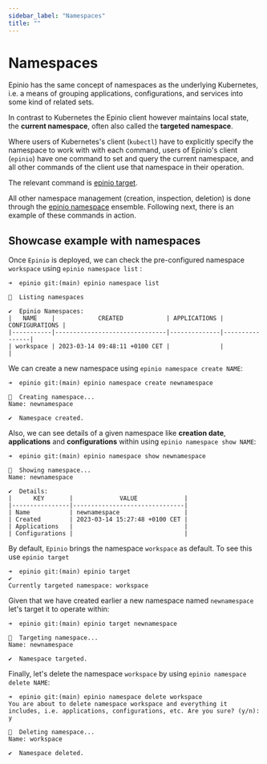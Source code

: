 ```yaml
---
sidebar_label: "Namespaces"
title: ""
---
```


# Namespaces

Epinio has the same concept of namespaces as the underlying Kubernetes, i.e.
a means of grouping applications, configurations, and services into some kind
of related sets.

In contrast to Kubernetes the Epinio client however maintains local state, the
__current namespace__, often also called the __targeted namespace__.

Where users of Kubernetes's client (`kubectl`) have to explicitly specify the
namespace to work with with each command, users of Epinio's client (`epinio`)
have one command to set and query the current namespace, and all other commands
of the client use that namespace in their operation.

The relevant command is [epinio target](commands/cli/epinio_target.md).

All other namespace management (creation, inspection, deletion) is done through
the [epinio namespace](commands/cli/namespace/epinio_namespace.md) ensemble. Following next, there is an example of these commands in action.

## Showcase example with namespaces

Once `Epinio` is deployed, we can check the pre-configured namespace `workspace` using
`epinio namespace list` :

```
➜  epinio git:(main) epinio namespace list

🚢  Listing namespaces

✔️  Epinio Namespaces:
|   NAME    |            CREATED            | APPLICATIONS | CONFIGURATIONS |
|-----------|-------------------------------|--------------|----------------|
| workspace | 2023-03-14 09:48:11 +0100 CET |              |                |
```

We can create a new namespace using `epinio namespace create NAME`:

```
➜  epinio git:(main) epinio namespace create newnamespace

🚢  Creating namespace...
Name: newnamespace

✔️  Namespace created.
```

Also, we can see details of a given namespace like **creation date**, **applications** and **configurations** within using `epinio namespace show NAME`:

```
➜  epinio git:(main) epinio namespace show newnamespace 

🚢  Showing namespace...
Name: newnamespace

✔️  Details:
|      KEY       |             VALUE             |
|----------------|-------------------------------|
| Name           | newnamespace                  |
| Created        | 2023-03-14 15:27:48 +0100 CET |
| Applications   |                               |
| Configurations |                               |
```

By default, `Epinio` brings the namespace `workspace` as default. To see this use `epinio target`

```
➜  epinio git:(main) epinio target   
✔️  
Currently targeted namespace: workspace
```

Given that we have created earlier a new namespace named `newnamespace` let's target it to operate within:

```
➜  epinio git:(main) epinio target newnamespace

🚢  Targeting namespace...
Name: newnamespace

✔️  Namespace targeted.
```

Finally, let's delete the namespace `workspace` by using `epinio namespace delete NAME`:

```
➜  epinio git:(main) epinio namespace delete workspace   
You are about to delete namespace workspace and everything it includes, i.e. applications, configurations, etc. Are you sure? (y/n): y

🚢  Deleting namespace...
Name: workspace

✔️  Namespace deleted.
```